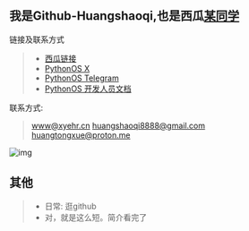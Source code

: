 ## 我是Github-Huangshaoqi,也是西瓜[某同学](https://www.ixigua.com/home/1689304960078528)

链接及联系方式

> - [西瓜链接](https://www.ixigua.com/home/1689304960078528)
> - [PythonOS X](https://x.com/@tomjohn1464040)
> - [PythonOS Telegram](https://t.me/PythonOS)
> - [PythonOS 开发人员文档](https://support.xyehr.cn)

联系方式: 
> www@xyehr.cn
> huangshaoqi8888@gmail.com
> huangtongxue@proton.me

![img](https://github-readme-stats.vercel.app/api/top-langs/?username=Github-Huangshaoqi&hide_title=true&hide_border=true&layout=compact&theme=vue&locale=cn)

## 其他
> - 日常: 逛github
> - 对，就是这么短。简介看完了
